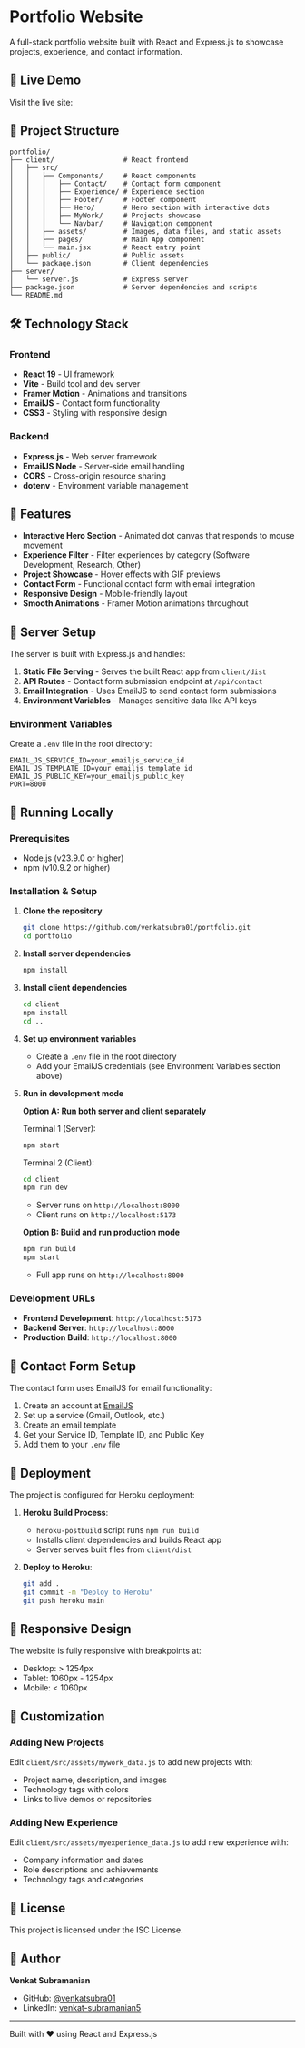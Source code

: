# Portfolio Website

A full-stack portfolio website built with React and Express.js to showcase projects, experience, and contact information.

## 🚀 Live Demo

Visit the live site: [](https://www.venkatsubra.com/)

## 📁 Project Structure

```
portfolio/
├── client/                 # React frontend
│   ├── src/
│   │   ├── Components/     # React components
│   │   │   ├── Contact/    # Contact form component
│   │   │   ├── Experience/ # Experience section
│   │   │   ├── Footer/     # Footer component
│   │   │   ├── Hero/       # Hero section with interactive dots
│   │   │   ├── MyWork/     # Projects showcase
│   │   │   └── Navbar/     # Navigation component
│   │   ├── assets/         # Images, data files, and static assets
│   │   ├── pages/          # Main App component
│   │   └── main.jsx        # React entry point
│   ├── public/             # Public assets
│   └── package.json        # Client dependencies
├── server/
│   └── server.js           # Express server
├── package.json            # Server dependencies and scripts
└── README.md
```

## 🛠️ Technology Stack

### Frontend
- **React 19** - UI framework
- **Vite** - Build tool and dev server
- **Framer Motion** - Animations and transitions
- **EmailJS** - Contact form functionality
- **CSS3** - Styling with responsive design

### Backend
- **Express.js** - Web server framework
- **EmailJS Node** - Server-side email handling
- **CORS** - Cross-origin resource sharing
- **dotenv** - Environment variable management

## 🌟 Features

- **Interactive Hero Section** - Animated dot canvas that responds to mouse movement
- **Experience Filter** - Filter experiences by category (Software Development, Research, Other)
- **Project Showcase** - Hover effects with GIF previews
- **Contact Form** - Functional contact form with email integration
- **Responsive Design** - Mobile-friendly layout
- **Smooth Animations** - Framer Motion animations throughout

## 🔧 Server Setup

The server is built with Express.js and handles:

1. **Static File Serving** - Serves the built React app from `client/dist`
2. **API Routes** - Contact form submission endpoint at `/api/contact`
3. **Email Integration** - Uses EmailJS to send contact form submissions
4. **Environment Variables** - Manages sensitive data like API keys

### Environment Variables

Create a `.env` file in the root directory:

```env
EMAIL_JS_SERVICE_ID=your_emailjs_service_id
EMAIL_JS_TEMPLATE_ID=your_emailjs_template_id
EMAIL_JS_PUBLIC_KEY=your_emailjs_public_key
PORT=8000
```

## 🚀 Running Locally

### Prerequisites
- Node.js (v23.9.0 or higher)
- npm (v10.9.2 or higher)

### Installation & Setup

1. **Clone the repository**
   ```bash
   git clone https://github.com/venkatsubra01/portfolio.git
   cd portfolio
   ```

2. **Install server dependencies**
   ```bash
   npm install
   ```

3. **Install client dependencies**
   ```bash
   cd client
   npm install
   cd ..
   ```

4. **Set up environment variables**
   - Create a `.env` file in the root directory
   - Add your EmailJS credentials (see Environment Variables section above)

5. **Run in development mode**

   **Option A: Run both server and client separately**
   
   Terminal 1 (Server):
   ```bash
   npm start
   ```
   
   Terminal 2 (Client):
   ```bash
   cd client
   npm run dev
   ```
   
   - Server runs on `http://localhost:8000`
   - Client runs on `http://localhost:5173`

   **Option B: Build and run production mode**
   ```bash
   npm run build
   npm start
   ```
   - Full app runs on `http://localhost:8000`

### Development URLs
- **Frontend Development**: `http://localhost:5173`
- **Backend Server**: `http://localhost:8000`
- **Production Build**: `http://localhost:8000`

## 📧 Contact Form Setup

The contact form uses EmailJS for email functionality:

1. Create an account at [EmailJS](https://www.emailjs.com/)
2. Set up a service (Gmail, Outlook, etc.)
3. Create an email template
4. Get your Service ID, Template ID, and Public Key
5. Add them to your `.env` file

## 🚢 Deployment

The project is configured for Heroku deployment:

1. **Heroku Build Process**:
   - `heroku-postbuild` script runs `npm run build`
   - Installs client dependencies and builds React app
   - Server serves built files from `client/dist`

2. **Deploy to Heroku**:
   ```bash
   git add .
   git commit -m "Deploy to Heroku"
   git push heroku main
   ```

## 📱 Responsive Design

The website is fully responsive with breakpoints at:
- Desktop: > 1254px
- Tablet: 1060px - 1254px  
- Mobile: < 1060px

## 🎨 Customization

### Adding New Projects
Edit `client/src/assets/mywork_data.js` to add new projects with:
- Project name, description, and images
- Technology tags with colors
- Links to live demos or repositories

### Adding New Experience
Edit `client/src/assets/myexperience_data.js` to add new experience with:
- Company information and dates
- Role descriptions and achievements
- Technology tags and categories

## 📄 License

This project is licensed under the ISC License.

## 👤 Author

**Venkat Subramanian**
- GitHub: [@venkatsubra01](https://github.com/venkatsubra01)
- LinkedIn: [venkat-subramanian5](https://www.linkedin.com/in/venkat-subramanian5)

---

Built with ❤️ using React and Express.js
